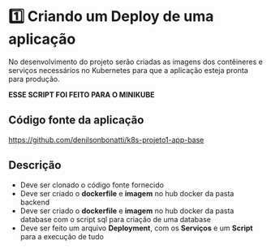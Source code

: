 # 1️⃣ Criando um Deploy de uma aplicação
No desenvolvimento do projeto serão criadas as imagens dos contêineres e serviços necessários no Kubernetes para que a aplicação esteja pronta para produção.

**ESSE SCRIPT FOI FEITO PARA O MINIKUBE**

## Código fonte da aplicação
https://github.com/denilsonbonatti/k8s-projeto1-app-base

## Descrição
- Deve ser clonado o código fonte fornecido
- Deve ser criado o **dockerfile** e **imagem** no hub docker da pasta backend
- Deve ser criado o **dockerfile** e **imagem** no hub docker da pasta database com o script sql para criação de uma database
- Deve ser feito um arquivo **Deployment**, com os **Serviços** e um **Script** para a execução de tudo
